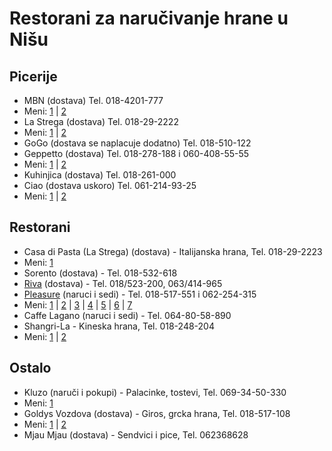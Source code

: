 Restorani za naručivanje hrane u Nišu
===========================================

Picerije
-------

* MBN (dostava) Tel. 018-4201-777
 * Meni:
[1](https://raw.github.com/borivojevic/restorani-nis/master/menu/mbn/mbn-1.jpg "Strana 1") |
[2](https://raw.github.com/borivojevic/restorani-nis/master/menu/mbn/mbn-2.jpg "Strana 2")
* La Strega (dostava) Tel. 018-29-2222
 * Meni:
[1](https://raw.github.com/borivojevic/restorani-nis/master/menu/la-strega/lastrega-1.jpg "Strana 1") |
[2](https://raw.github.com/borivojevic/restorani-nis/master/menu/la-strega/lastrega-2.jpg "Strana 2")
* GoGo (dostava se naplacuje dodatno) Tel. 018-510-122
* Geppetto (dostava) Tel. 018-278-188 i 060-408-55-55
 * Meni:
[1](https://raw.github.com/borivojevic/restorani-nis/master/menu/gepetto/gepetto-1.jpg "Strana 1") |
[2](https://raw.github.com/borivojevic/restorani-nis/master/menu/gepetto/gepetto-2.jpg "Strana 2")
* Kuhinjica (dostava) Tel. 018-261-000
* Ciao (dostava uskoro) Tel. 061-214-93-25
 * Meni:
[1](https://raw.github.com/borivojevic/restorani-nis/master/menu/ciao/ciao-1.jpg "Strana 1") |
[2](https://raw.github.com/borivojevic/restorani-nis/master/menu/ciao/ciao-2.jpg "Strana 2")

Restorani
---------

* Casa di Pasta (La Strega) (dostava) - Italijanska hrana, Tel. 018-29-2223
 * Meni:
[1](https://raw.github.com/borivojevic/restorani-nis/master/menu/la-strega/la-strega-2.jpg "Strana 1")
* Sorento (dostava) - Tel. 018-532-618
* [Riva][] (dostava) - Tel. 018/523-200, 063/414-965 
* [Pleasure][] (naruci i sedi) - Tel. 018-517-551 i 062-254-315
 * Meni:
[1](https://raw.github.com/borivojevic/restorani-nis/master/menu/pleasure/pleasure-1.jpg "Strana 1") |
[2](https://raw.github.com/borivojevic/restorani-nis/master/menu/pleasure/pleasure-2.jpg "Strana 2") |
[3](https://raw.github.com/borivojevic/restorani-nis/master/menu/pleasure/pleasure-3.jpg "Strana 3") |
[4](https://raw.github.com/borivojevic/restorani-nis/master/menu/pleasure/pleasure-4.jpg "Strana 4") |
[5](https://raw.github.com/borivojevic/restorani-nis/master/menu/pleasure/pleasure-5.jpg "Strana 5") |
[6](https://raw.github.com/borivojevic/restorani-nis/master/menu/pleasure/pleasure-6.jpg "Strana 6") |
[7](https://raw.github.com/borivojevic/restorani-nis/master/menu/pleasure/pleasure-7.jpg "Strana 7")
* Caffe Lagano (naruci i sedi) - Tel. 064-80-58-890
* Shangri-La - Kineska hrana, Tel. 018-248-204
 * Meni:
[1](https://raw.github.com/borivojevic/restorani-nis/master/menu/shangri-la/shangri-la-1.jpg "Strana 1") |
[2](https://raw.github.com/borivojevic/restorani-nis/master/menu/shangri-la/shangri-la-2.jpg "Strana 2")

Ostalo
-------

* Kluzo (naruči i pokupi) - Palacinke, tostevi, Tel. 069-34-50-330
 * Meni:
[1](https://raw.github.com/borivojevic/restorani-nis/master/menu/kluzo/kluzo.jpg "Strana 1")
* Goldys Vozdova (dostava) - Giros, grcka hrana, Tel. 018-517-108
 * Meni:
[1](https://raw.github.com/borivojevic/restorani-nis/master/menu/goldys-vozdova/goldys-1.jpg "Strana 1") |
[2](https://raw.github.com/borivojevic/restorani-nis/master/menu/goldys-vozdova/goldys-2.jpg "Strana 2")
* Mjau Mjau (dostava) - Sendvici i pice, Tel. 062368628

[Riva]: http://www.riva.rs
[Pleasure]: http://www.pleasure.rs
